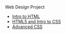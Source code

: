 Web Design Project

<ul>
<li><a href= "Intro_/index.html" target="_blank">Intro to HTML</a></li>
<li><a href= "html5_to_intro_css" target="_blank">HTML5 and Intro to CSS</a></li>
<li><a href= "Adv_css" target="_blank">Advanced CSS</a></li>
</ul>